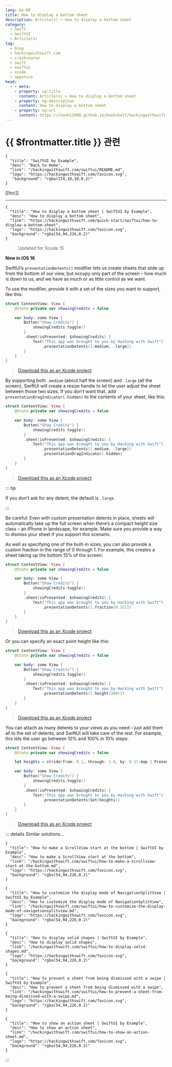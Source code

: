 ```yaml
---
lang: ko-KR
title: How to display a bottom sheet
description: Article(s) > How to display a bottom sheet
category:
  - Swift
  - SwiftUI
  - Article(s)
tag: 
  - blog
  - hackingwithswift.com
  - crashcourse
  - swift
  - swiftui
  - xcode
  - appstore
head:
  - - meta:
    - property: og:title
      content: Article(s) > How to display a bottom sheet
    - property: og:description
      content: How to display a bottom sheet
    - property: og:url
      content: https://chanhi2000.github.io/bookshelf/hackingwithswift.com/swiftui/how-to-display-a-bottom-sheet.html
---
```


# {{ $frontmatter.title }} 관련

```component VPCard
{
  "title": "SwiftUI by Example",
  "desc": "Back to Home",
  "link": "/hackingwithswift.com/swiftui/README.md",
  "logo": "https://hackingwithswift.com/favicon.svg",
   "background": "rgba(174,10,10,0.2)"
}
```

[[toc]]

---

```component VPCard
{
  "title": "How to display a bottom sheet | SwiftUI by Example",
  "desc": "How to display a bottom sheet",
  "link": "https://hackingwithswift.com/quick-start/swiftui/how-to-display-a-bottom-sheet",
  "logo": "https://hackingwithswift.com/favicon.svg",
  "background": "rgba(54,94,226,0.2)"
}
```

> Updated for Xcode 15

**New in iOS 16**

SwiftUI’s `presentationDetents()` modifier lets us create sheets that slide up from the bottom of our view, but occupy only part of the screen – how much is down to us, and we have as much or as little control as we want.

To use the modifier, provide it with a set of the sizes you want to support, like this:

```swift
struct ContentView: View {
    @State private var showingCredits = false

    var body: some View {
        Button("Show Credits") {
            showingCredits.toggle()
        }
        .sheet(isPresented: $showingCredits) {
            Text("This app was brought to you by Hacking with Swift")
                .presentationDetents([.medium, .large])
        }
    }
}
```

> [<FontIcon icon="fas fa-file-zipper"/>Download this as an Xcode project](https://hackingwithswift.com/files/projects/swiftui/how-to-display-a-bottom-sheet-1.zip)

By supporting both `.medium` (about half the screen) and `.large` (all the screen), SwiftUI will create a resize handle to let the user adjust the sheet between those two sizes. If you don’t want that, add `presentationDragIndicator(.hidden)` to the contents of your sheet, like this:

```swift
struct ContentView: View {
    @State private var showingCredits = false

    var body: some View {
        Button("Show Credits") {
            showingCredits.toggle()
        }
        .sheet(isPresented: $showingCredits) {
            Text("This app was brought to you by Hacking with Swift")
                .presentationDetents([.medium, .large])
                .presentationDragIndicator(.hidden)
        }
    }
}
```

> [<FontIcon icon="fas fa-file-zipper"/>Download this as an Xcode project](https://hackingwithswift.com/files/projects/swiftui/how-to-display-a-bottom-sheet-2.zip)

::: tip

If you don’t ask for any detent, the default is `.large`.

:::

Be careful: Even with custom presentation detents in place, sheets will automatically take up the full screen when there’s a compact height size class – an iPhone in landscape, for example. Make sure you provide a way to dismiss your sheet if you support this scenario.

As well as specifying one of the built-in sizes, you can also provide a custom fraction in the range of 0 through 1. For example, this creates a sheet taking up the bottom 15% of the screen:

```swift
struct ContentView: View {
    @State private var showingCredits = false

    var body: some View {
        Button("Show Credits") {
            showingCredits.toggle()
        }
        .sheet(isPresented: $showingCredits) {
            Text("This app was brought to you by Hacking with Swift")
                .presentationDetents([.fraction(0.15)])
        }
    }
}
```

> [<FontIcon icon="fas fa-file-zipper"/>Download this as an Xcode project](https://hackingwithswift.com/files/projects/swiftui/how-to-display-a-bottom-sheet-3.zip)

Or you can specify an exact point height like this:

```swift
struct ContentView: View {
    @State private var showingCredits = false

    var body: some View {
        Button("Show Credits") {
            showingCredits.toggle()
        }
        .sheet(isPresented: $showingCredits) {
            Text("This app was brought to you by Hacking with Swift")
                .presentationDetents([.height(300)])
        }
    }
}
```

> [<FontIcon icon="fas fa-file-zipper"/>Download this as an Xcode project](https://hackingwithswift.com/files/projects/swiftui/how-to-display-a-bottom-sheet-4.zip)

You can attach as many detents to your views as you need – just add them all to the set of detents, and SwiftUI will take care of the rest. For example, this lets the user go between 10% and 100% in 10% steps:

```swift
struct ContentView: View {
    @State private var showingCredits = false

    let heights = stride(from: 0.1, through: 1.0, by: 0.1).map { PresentationDetent.fraction($0) }

    var body: some View {
        Button("Show Credits") {
            showingCredits.toggle()
        }
        .sheet(isPresented: $showingCredits) {
            Text("This app was brought to you by Hacking with Swift")
                .presentationDetents(Set(heights))
        }
    }
}
```

> [<FontIcon icon="fas fa-file-zipper"/>Download this as an Xcode project](https://hackingwithswift.com/files/projects/swiftui/how-to-display-a-bottom-sheet-5.zip)

::: details Similar solutions…

```component VPCard
{
  "title": "How to make a ScrollView start at the bottom | SwiftUI by Example",
  "desc": "How to make a ScrollView start at the bottom",
  "link": "/hackingwithswift.com/swiftui/how-to-make-a-scrollview-start-at-the-bottom.md",
  "logo": "https://hackingwithswift.com/favicon.svg",
  "background": "rgba(54,94,226,0.2)"
}
```

```component VPCard
{
  "title": "How to customize the display mode of NavigationSplitView | SwiftUI by Example",
  "desc": "How to customize the display mode of NavigationSplitView",
  "link": "/hackingwithswift.com/swiftui/how-to-customize-the-display-mode-of-navigationsplitview.md",
  "logo": "https://hackingwithswift.com/favicon.svg",
  "background": "rgba(54,94,226,0.2)"
}
```

```component VPCard
{
  "title": "How to display solid shapes | SwiftUI by Example",
  "desc": "How to display solid shapes",
  "link": "/hackingwithswift.com/swiftui/how-to-display-solid-shapes.md",
  "logo": "https://hackingwithswift.com/favicon.svg",
  "background": "rgba(54,94,226,0.2)"
}
```

```component VPCard
{
  "title": "How to prevent a sheet from being dismissed with a swipe | SwiftUI by Example",
  "desc": "How to prevent a sheet from being dismissed with a swipe",
  "link": "/hackingwithswift.com/swiftui/how-to-prevent-a-sheet-from-being-dismissed-with-a-swipe.md",
  "logo": "https://hackingwithswift.com/favicon.svg",
  "background": "rgba(54,94,226,0.2)"
}
```

```component VPCard
{
  "title": "How to show an action sheet | SwiftUI by Example",
  "desc": "How to show an action sheet",
  "link": "/hackingwithswift.com/swiftui/how-to-show-an-action-sheet.md",
  "logo": "https://hackingwithswift.com/favicon.svg",
  "background": "rgba(54,94,226,0.2)"
}
```

:::

